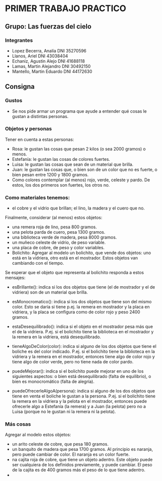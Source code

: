 # PRIMER TRABAJO PRACTICO

## Grupo: Las fuerzas del cielo

### Integrantes
* Lopez Becerra, Analía DNI 35270596
* Llanos, Ariel DNI 43038404
* Echaniz, Agustin Alejo DNI 41688118
* Lamas, Martin Alejandro DNI 30492150
* Mantello, Martin Eduardo DNI 44172630


## Consigna

### Gustos
* Se nos pide armar un programa que ayude a entender qué cosas le gustan a distintas personas.

### Objetos y personas
Tener en cuenta a estas personas:

* Rosa: le gustan las cosas que pesan 2 kilos (o sea 2000 gramos) o menos.
* Estefanía: le gustan las cosas de colores fuertes.
* Luisa: le gustan las cosas que sean de un material que brilla.
* Juan: le gustan las cosas que, o bien son de un color que no es fuerte, o bien pesan entre 1200 y 1800 gramos.
* Como colores contemplar (al menos) rojo, verde, celeste y pardo. De estos, los dos primeros son fuertes, los otros no.

### Como materiales tenemos: 
* el cobre y el vidrio que brillan; el lino, la madera y el cuero que no.

Finalmente, considerar (al menos) estos objetos:

* una remera roja de lino, pesa 800 gramos.
* una pelota parda de cuero, pesa 1300 gramos.
* una biblioteca verde de madera, pesa 8000 gramos.
* un muñeco celeste de vidrio, de peso variable.
* una placa de cobre, de peso y color variables.
* Bolichito: Agregar al modelo un bolichito, que vende dos objetos: uno está en la vidriera, otro está en el mostrador. Estos objetos van cambiando con el tiempo.

Se esperar que el objeto que representa al bolichito responda a estos mensajes:

* esBrillante(): indica si los dos objetos que tiene (el de mostrador y el de vidriera) son de un material que brilla.

* esMonocromatico(): indica si los dos objetos que tiene son del mismo color.
Esto se daría si tiene p.ej. la remera en mostrador y la placa en vidriera, y la placa se configura como de color rojo y peso 2400 gramos.

* estaDesequilibrado(): indica si el objeto en el mostrador pesa más que el de la vidriera.
P.ej. si el bolichito tiene la biblioteca en el mostrador y la remera en la vidriera, está desequilibrado.

* tieneAlgoDeColor(color): indica si alguno de los dos objetos que tiene el boliche es del color indicado.
P.ej. si el bolichito tiene la biblioteca en la vidriera y la remera en el mostrador, entonces tiene algo de color rojo y tiene algo de color verde, pero no tiene nada de color pardo.

* puedeMejorar(): indica si el bolichito puede mejorar en uno de los siguientes aspectos: o bien está desequilibrado (falta de equilibrio), o bien es monocromático (falta de alegría).

* puedeOfrecerleAlgoA(persona): indica si alguno de los dos objetos que tiene en venta el boliche le gustan a la persona.
P.ej. si el bolichito tiene la remera en la vidriera y la pelota en el mostrador, entonces puede ofrecerle algo a Estefanía (la remera) y a Juan (la pelota) pero no a Luisa (porque no le gustan ni la remera ni la pelota).

### Más cosas
Agregar al modelo estos objetos:

* un arito celeste de cobre, que pesa 180 gramos.
* un banquito de madera que pesa 1700 gramos. Al principio es naranja, pero puede cambiar de color. El naranja es un color fuerte.
* na cajita roja de cobre, que tiene un objeto adentro. Este objeto puede ser cualquiera de los definidos previamente, y puede cambiar. El peso de la cajita es de 400 gramos más el peso de lo que tiene adentro.
* 
